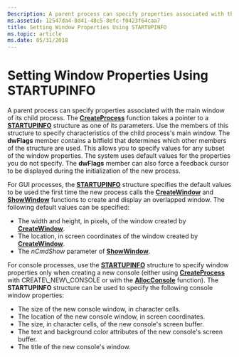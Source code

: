 ```yaml
---
Description: A parent process can specify properties associated with the main window of its child process.
ms.assetid: 12547da4-8d41-48c5-8efc-f0423f64caa7
title: Setting Window Properties Using STARTUPINFO
ms.topic: article
ms.date: 05/31/2018
---
```


# Setting Window Properties Using STARTUPINFO

A parent process can specify properties associated with the main window of its child process. The [**CreateProcess**](https://msdn.microsoft.com/library/ms682425(v=VS.85).aspx) function takes a pointer to a [**STARTUPINFO**](https://msdn.microsoft.com/library/ms686331(v=VS.85).aspx) structure as one of its parameters. Use the members of this structure to specify characteristics of the child process's main window. The **dwFlags** member contains a bitfield that determines which other members of the structure are used. This allows you to specify values for any subset of the window properties. The system uses default values for the properties you do not specify. The **dwFlags** member can also force a feedback cursor to be displayed during the initialization of the new process.

For GUI processes, the [**STARTUPINFO**](https://msdn.microsoft.com/library/ms686331(v=VS.85).aspx) structure specifies the default values to be used the first time the new process calls the [**CreateWindow**](https://msdn.microsoft.com/library/ms632679(v=VS.85).aspx) and [**ShowWindow**](https://msdn.microsoft.com/library/ms633548(v=VS.85).aspx) functions to create and display an overlapped window. The following default values can be specified:

-   The width and height, in pixels, of the window created by [**CreateWindow**](https://msdn.microsoft.com/library/ms632679(v=VS.85).aspx).
-   The location, in screen coordinates of the window created by [**CreateWindow**](https://msdn.microsoft.com/library/ms632679(v=VS.85).aspx).
-   The *nCmdShow* parameter of [**ShowWindow**](https://msdn.microsoft.com/library/ms633548(v=VS.85).aspx).

For console processes, use the [**STARTUPINFO**](https://msdn.microsoft.com/library/ms686331(v=VS.85).aspx) structure to specify window properties only when creating a new console (either using [**CreateProcess**](https://msdn.microsoft.com/library/ms682425(v=VS.85).aspx) with CREATE\_NEW\_CONSOLE or with the [**AllocConsole**](https://msdn.microsoft.com/library/ms681944(v=VS.85).aspx) function). The **STARTUPINFO** structure can be used to specify the following console window properties:

-   The size of the new console window, in character cells.
-   The location of the new console window, in screen coordinates.
-   The size, in character cells, of the new console's screen buffer.
-   The text and background color attributes of the new console's screen buffer.
-   The title of the new console's window.

 

 



